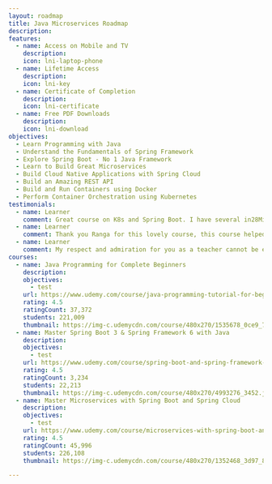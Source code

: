 ```yaml
---
layout: roadmap
title: Java Microservices Roadmap
description:
features:
  - name: Access on Mobile and TV
    description: 
    icon: lni-laptop-phone
  - name: Lifetime Access
    description: 
    icon: lni-key
  - name: Certificate of Completion
    description: 
    icon: lni-certificate
  - name: Free PDF Downloads
    description: 
    icon: lni-download
objectives:
  - Learn Programming with Java
  - Understand the Fundamentals of Spring Framework
  - Explore Spring Boot - No 1 Java Framework
  - Learn to Build Great Microservices
  - Build Cloud Native Applications with Spring Cloud
  - Build an Amazing REST API
  - Build and Run Containers using Docker
  - Perform Container Orchestration using Kubernetes
testimonials:
  - name: Learner
    comment: Great course on K8s and Spring Boot. I have several in28Minutes course bought on Udemy. They are always of very high quality. I have learned so much and put my trust in every course from in28Minutes.
  - name: Learner
    comment: Thank you Ranga for this lovely course, this course helped me to learn containerize spring-boot microservices apps and deploy them to google cloud.
  - name: Learner
    comment: My respect and admiration for you as a teacher cannot be expressed in words. You did amazing job with full of responsibility. Thank you for the gift I felt I climbed several ladder as a programmer when I completed you great course. Thank you countless time!!
courses:
  - name: Java Programming for Complete Beginners
    description:
    objectives:
      - test
    url: https://www.udemy.com/course/java-programming-tutorial-for-beginners/?couponCode=SEP2023
    rating: 4.5
    ratingCount: 37,372
    students: 221,009
    thumbnail: https://img-c.udemycdn.com/course/480x270/1535678_0ce9_7.jpg
  - name: Master Spring Boot 3 & Spring Framework 6 with Java
    description:
    objectives:
      - test
    url: https://www.udemy.com/course/spring-boot-and-spring-framework-tutorial-for-beginners/?couponCode=SEP2023
    rating: 4.5
    ratingCount: 3,234
    students: 22,213
    thumbnail: https://img-c.udemycdn.com/course/480x270/4993276_3452.jpg
  - name: Master Microservices with Spring Boot and Spring Cloud
    description:
    objectives:
      - test
    url: https://www.udemy.com/course/microservices-with-spring-boot-and-spring-cloud/?couponCode=SEP2023
    rating: 4.5
    ratingCount: 45,996
    students: 226,108
    thumbnail: https://img-c.udemycdn.com/course/480x270/1352468_3d97_8.jpg

---
```


